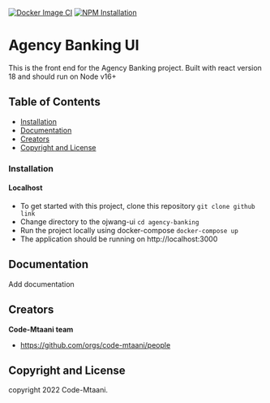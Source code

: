 
[![Docker Image CI](https://github.com/code-mtaani/ojwang-ui/actions/workflows/docker-image.yml/badge.svg)](https://github.com/code-mtaani/ojwang-ui/actions/workflows/docker-image.yml) [![NPM Installation](https://github.com/code-mtaani/ojwang-ui/actions/workflows/npm.yml/badge.svg)](https://github.com/code-mtaani/ojwang-ui/actions/workflows/npm.yml)



# Agency Banking  UI

This is the front end for the Agency Banking project. Built with react version 18 and should run on Node v16+

## Table of Contents

* [Installation](#installation)
* [Documentation](#documentation)
* [Creators](#creators)
* [Copyright and License](#copyright-and-license)



### Installation
#### Localhost
 - To get started with this project, clone this repository `git clone github link`
 - Change directory to the ojwang-ui `cd agency-banking`
 - Run the project locally using docker-compose `docker-compose up`
 - The application should be running on http://localhost:3000


## Documentation

Add documentation

## Creators

**Code-Mtaani team**
* https://github.com/orgs/code-mtaani/people

## Copyright and License

copyright 2022 Code-Mtaani.   
